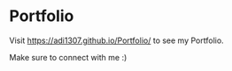 # Portfolio

Visit https://adi1307.github.io/Portfolio/ to see my Portfolio.

Make sure to connect with me :)
